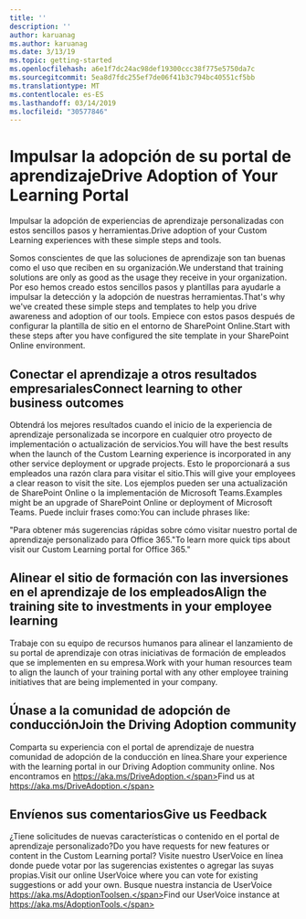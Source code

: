 ```yaml
---
title: ''
description: ''
author: karuanag
ms.author: karuanag
ms.date: 3/13/19
ms.topic: getting-started
ms.openlocfilehash: a6e1f7dc24ac98def19300ccc38f775e5750da7c
ms.sourcegitcommit: 5ea8d7fdc255ef7de06f41b3c794bc40551cf5bb
ms.translationtype: MT
ms.contentlocale: es-ES
ms.lasthandoff: 03/14/2019
ms.locfileid: "30577846"
---
```

# <a name="drive-adoption-of-your-learning-portal"></a><span data-ttu-id="6352c-101">Impulsar la adopción de su portal de aprendizaje</span><span class="sxs-lookup"><span data-stu-id="6352c-101">Drive Adoption of Your Learning Portal</span></span>

<span data-ttu-id="6352c-102">Impulsar la adopción de experiencias de aprendizaje personalizadas con estos sencillos pasos y herramientas.</span><span class="sxs-lookup"><span data-stu-id="6352c-102">Drive adoption of your Custom Learning experiences with these simple steps and tools.</span></span> 

<span data-ttu-id="6352c-103">Somos conscientes de que las soluciones de aprendizaje son tan buenas como el uso que reciben en su organización.</span><span class="sxs-lookup"><span data-stu-id="6352c-103">We understand that training solutions are only as good as the usage they receive in your organization.</span></span> <span data-ttu-id="6352c-104">Por eso hemos creado estos sencillos pasos y plantillas para ayudarle a impulsar la detección y la adopción de nuestras herramientas.</span><span class="sxs-lookup"><span data-stu-id="6352c-104">That's why we've created these simple steps and templates to help you drive awareness and adoption of our tools.</span></span> <span data-ttu-id="6352c-105">Empiece con estos pasos después de configurar la plantilla de sitio en el entorno de SharePoint Online.</span><span class="sxs-lookup"><span data-stu-id="6352c-105">Start with these steps after you have configured the site template in your SharePoint Online environment.</span></span>

## <a name="connect-learning-to-other-business-outcomes"></a><span data-ttu-id="6352c-106">Conectar el aprendizaje a otros resultados empresariales</span><span class="sxs-lookup"><span data-stu-id="6352c-106">Connect learning to other business outcomes</span></span>
<span data-ttu-id="6352c-107">Obtendrá los mejores resultados cuando el inicio de la experiencia de aprendizaje personalizada se incorpore en cualquier otro proyecto de implementación o actualización de servicios.</span><span class="sxs-lookup"><span data-stu-id="6352c-107">You will have the best results when the launch of the Custom Learning experience is incorporated in any other service deployment or upgrade projects.</span></span>  <span data-ttu-id="6352c-108">Esto le proporcionará a sus empleados una razón clara para visitar el sitio.</span><span class="sxs-lookup"><span data-stu-id="6352c-108">This will give your employees a clear reason to visit the site.</span></span>  <span data-ttu-id="6352c-109">Los ejemplos pueden ser una actualización de SharePoint Online o la implementación de Microsoft Teams.</span><span class="sxs-lookup"><span data-stu-id="6352c-109">Examples might be an upgrade of SharePoint Online or deployment of Microsoft Teams.</span></span>  <span data-ttu-id="6352c-110">Puede incluir frases como:</span><span class="sxs-lookup"><span data-stu-id="6352c-110">You can include phrases like:</span></span>

<span data-ttu-id="6352c-111">"Para obtener más sugerencias rápidas sobre <Insert service name here> cómo visitar nuestro portal de aprendizaje personalizado para Office 365.</span><span class="sxs-lookup"><span data-stu-id="6352c-111">"To learn more quick tips about <Insert service name here> visit our Custom Learning portal for Office 365."</span></span> 

## <a name="align-the-training-site-to-investments-in-your-employee-learning"></a><span data-ttu-id="6352c-112">Alinear el sitio de formación con las inversiones en el aprendizaje de los empleados</span><span class="sxs-lookup"><span data-stu-id="6352c-112">Align the training site to investments in your employee learning</span></span> 

<span data-ttu-id="6352c-113">Trabaje con su equipo de recursos humanos para alinear el lanzamiento de su portal de aprendizaje con otras iniciativas de formación de empleados que se implementen en su empresa.</span><span class="sxs-lookup"><span data-stu-id="6352c-113">Work with your human resources team to align the launch of your training portal with any other employee training initiatives that are being implemented in your company.</span></span> 

## <a name="join-the-driving-adoption-community"></a><span data-ttu-id="6352c-114">Únase a la comunidad de adopción de conducción</span><span class="sxs-lookup"><span data-stu-id="6352c-114">Join the Driving Adoption community</span></span>

<span data-ttu-id="6352c-115">Comparta su experiencia con el portal de aprendizaje de nuestra comunidad de adopción de la conducción en línea.</span><span class="sxs-lookup"><span data-stu-id="6352c-115">Share your experience with the learning portal in our Driving Adoption community online.</span></span>  <span data-ttu-id="6352c-116">Nos encontramos en https://aka.ms/DriveAdoption.</span><span class="sxs-lookup"><span data-stu-id="6352c-116">Find us at https://aka.ms/DriveAdoption.</span></span>

## <a name="give-us-feedback"></a><span data-ttu-id="6352c-117">Envíenos sus comentarios</span><span class="sxs-lookup"><span data-stu-id="6352c-117">Give us Feedback</span></span>

<span data-ttu-id="6352c-118">¿Tiene solicitudes de nuevas características o contenido en el portal de aprendizaje personalizado?</span><span class="sxs-lookup"><span data-stu-id="6352c-118">Do you have requests for new features or content in the Custom Learning portal?</span></span>  <span data-ttu-id="6352c-119">Visite nuestro UserVoice en línea donde puede votar por las sugerencias existentes o agregar las suyas propias.</span><span class="sxs-lookup"><span data-stu-id="6352c-119">Visit our online UserVoice where you can vote for existing suggestions or add your own.</span></span>  <span data-ttu-id="6352c-120">Busque nuestra instancia de UserVoice https://aka.ms/AdoptionToolsen.</span><span class="sxs-lookup"><span data-stu-id="6352c-120">Find our UserVoice instance at https://aka.ms/AdoptionTools.</span></span>
